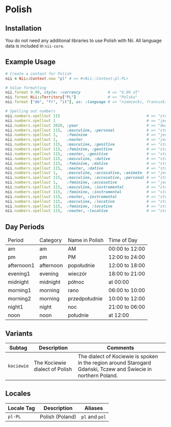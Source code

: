 <!-- This file has been generated. Source: languages/_template.md.erb -->

# Polish

## Installation

You do not need any additional libraries to use Polish with Nii.
All language data is included in `nii-core`.

## Example Usage

``` ruby
# Create a context for Polish
nii = Nii::Context.new "pl" # => #<Nii::Context:pl-PL>

# Value formatting
nii.format 9.99, style: :currency            # => "9,99 zł"
nii.format Nii::Territory["PL"]              # => "Polska"
nii.format ["de", "fr", "it"], as: :language # => "niemiecki, francuski i włoski"

# Spelling out numbers
nii.numbers.spellout 115                                      # => "sto piętnaście"
nii.numbers.spellout 1                                        # => "jeden"
nii.numbers.spellout 2020, :year                              # => "dwa  dwadzieścia"
nii.numbers.spellout 115,  :masculine, :personal              # => "stu piętnastu"
nii.numbers.spellout 1,    :feminine                          # => "jedna"
nii.numbers.spellout 1,    :neuter                            # => "jedno"
nii.numbers.spellout 115,  :masculine, :genitive              # => "stu piętnastu"
nii.numbers.spellout 115,  :feminine, :genitive               # => "stu piętnastu"
nii.numbers.spellout 115,  :neuter, :genitive                 # => "stu piętnastu"
nii.numbers.spellout 115,  :masculine, :dative                # => "stu piętnastu"
nii.numbers.spellout 115,  :feminine, :dative                 # => "stu piętnastu"
nii.numbers.spellout 115,  :neuter, :dative                   # => "stu piętnastu"
nii.numbers.spellout 1,    :masculine, :accusative, :animate  # => "jednego"
nii.numbers.spellout 115,  :masculine, :accusative, :personal # => "stu piętnastu"
nii.numbers.spellout 1,    :feminine, :accusative             # => "jedną"
nii.numbers.spellout 115,  :masculine, :instrumental          # => "stu piętnastoma"
nii.numbers.spellout 115,  :feminine, :instrumental           # => "stu piętnastoma"
nii.numbers.spellout 115,  :neuter, :instrumental             # => "stu piętnastoma"
nii.numbers.spellout 115,  :masculine, :locative              # => "stu piętnastu"
nii.numbers.spellout 115,  :feminine, :locative               # => "stu piętnastu"
nii.numbers.spellout 115,  :neuter, :locative                 # => "stu piętnastu"
```

## Day Periods


<table>
  <thead>
    <tr>
      <td>Period</td>
      <td>Category</td>
      <td>Name in Polish</td>
      <td>Time of Day</td>
    </tr>
  </thead>
  <tbody>
    <tr>
      <td>am</td>
      <td>am</td>
      <td>AM</td>
      <td>00:00 to 12:00</td>
    </tr>
    <tr>
      <td>pm</td>
      <td>pm</td>
      <td>PM</td>
      <td>12:00 to 24:00</td>
    </tr>
    <tr>
      <td>afternoon1</td>
      <td>afternoon</td>
      <td>popołudnie</td>
      <td>12:00 to 18:00</td>
    </tr>
    <tr>
      <td>evening1</td>
      <td>evening</td>
      <td>wieczór</td>
      <td>18:00 to 21:00</td>
    </tr>
    <tr>
      <td>midnight</td>
      <td>midnight</td>
      <td>północ</td>
      <td>at 00:00</td>
    </tr>
    <tr>
      <td>morning1</td>
      <td>morning</td>
      <td>rano</td>
      <td>06:00 to 10:00</td>
    </tr>
    <tr>
      <td>morning2</td>
      <td>morning</td>
      <td>przedpołudnie</td>
      <td>10:00 to 12:00</td>
    </tr>
    <tr>
      <td>night1</td>
      <td>night</td>
      <td>noc</td>
      <td>21:00 to 06:00</td>
    </tr>
    <tr>
      <td>noon</td>
      <td>noon</td>
      <td>południe</td>
      <td>at 12:00</td>
    </tr>
  </tbody>
</table>


## Variants

<table>
  <thead>
    <tr>
      <th>Subtag</th>
      <th>Description</th>
      <th>Comments</th>
    </tr>
  </thead>
  <tbody>
    <tr>
      <td><code>kociewie</code></td>
      <td>The Kociewie dialect of Polish</td>
      <td>The dialect of Kociewie is spoken in the region around Starogard Gdański, Tczew and Świecie in northern Poland.</td>
    </tr>
  </tbody>
</table>

## Locales

<table>
  <thead>
    <tr>
      <th>Locale Tag</th>
      <th>Description</th>
      <th>Aliases</th>
    </tr>
  </thead>
  <tbody>
    <tr>
      <td><code>pl-PL</code></td>
      <td>Polish (Poland)</td>
      <td><code>pl</code> and <code>pol</code></td>
    </tr>
  </tbody>
</table>

